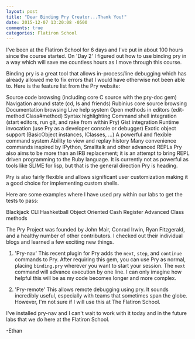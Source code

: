 ```yaml
---
layout: post
title: "Dear Binding Pry Creator...Thank You!"
date: 2015-12-07 13:20:08 -0500
comments: true
categories: Flatiron School
---
```

I've been at the Flatiron School for 6 days and I've put in about 100 hours since the course started. On 'Day 2' I figured out how to use binding pry in a way which will save me countless hours as I move through this course.

Binding pry is a great tool that allows in-process/line debugging which has already allowed me to fix errors that I would have otherwise not been able to.  Here is the feature list from the Pry website:

Source code browsing (including core C source with the pry-doc gem)
Navigation around state (cd, ls and friends)
Rubinius core source browsing
Documentation browsing
Live help system
Open methods in editors (edit-method Class#method)
Syntax highlighting
Command shell integration (start editors, run git, and rake from within Pry)
Gist integration
Runtime invocation (use Pry as a developer console or debugger)
Exotic object support (BasicObject instances, IClasses, ...)
A powerful and flexible command system
Ability to view and replay history
Many convenience commands inspired by IPython, Smalltalk and other advanced REPLs
Pry also aims to be more than an IRB replacement; it is an attempt to bring REPL driven programming to the Ruby language. It is currently not as powerful as tools like SLIME for lisp, but that is the general direction Pry is heading.

Pry is also fairly flexible and allows significant user customization making it a good choice for implementing custom shells.

Here are some examples where I have used pry within our labs to get the tests to pass:

  Blackjack CLI
  Hashketball
  Object Oriented Cash Register
  Advanced Class methods


The Pry Project was founded by John Mair, Conrad Irwin, Ryan Fitzgerald, and a healthy number of other contributors. I checked out their individual blogs and learned a few exciting new things.  

1. 'Pry-nav' This recent plugin for Pry adds the `next`, `step`, and `continue` commands to Pry. After requiring this gem, you can use Pry as normal, placing `binding.pry` wherever you want to start your session. The `next` command will advance execution by one line. I can only imagine how helpful this will be as my code becomes longer and more complex.

2. 'Pry-remote' This allows remote debugging using pry. It sounds incredibly useful, especially with teams that sometimes span the globe. However, I'm not sure if I will use this at The Flatiron School.

I've installed pry-nav and I can't wait to work with it today and in the future labs that we do here at the Flatiron School.

-Ethan
